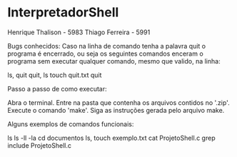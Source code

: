 # InterpretadorShell
Henrique Thalison - 5983
Thiago Ferreira - 5991

Bugs conhecidos:
Caso na linha de comando tenha a palavra quit o programa é encerrado, ou seja os seguintes comandos enceram o programa sem executar qualquer comando, mesmo que valido, na linha:

ls, quit
quit, ls
touch quit.txt
quit

Passo a passo de como executar:

Abra o terminal.
Entre na pasta que contenha os arquivos contidos no '.zip'.
Execute o comando 'make'.
Siga as instruções gerada pelo arquivo make.

Alguns exemplos de comandos funcionais:

ls
ls -ll -la
cd documentos
ls, touch exemplo.txt
cat ProjetoShell.c
grep include ProjetoShell.c




